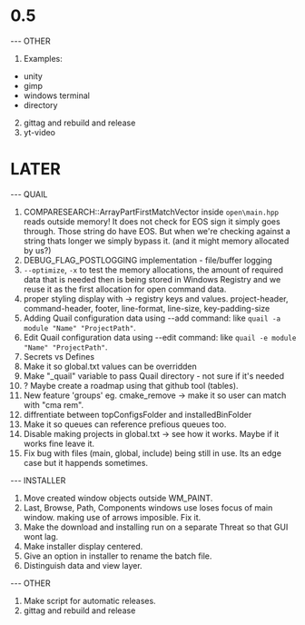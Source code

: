 # 0.5

--- OTHER 

01. Examples:
- unity
- gimp
- windows terminal
- directory
02. gittag and rebuild and release
03. yt-video


# LATER


--- QUAIL

01. COMPARESEARCH::ArrayPartFirstMatchVector inside `open\main.hpp` reads outside memory!
	It does not check for EOS sign it simply goes through. Those string do have EOS.
	But when we're checking against a string thats longer we simply bypass it. (and it might memory allocated by us?)
02. DEBUG_FLAG_POSTLOGGING implementation - file/buffer logging
03. `--optimize`, `-x` to test the memory allocations, the amount of required data that is needed 
	then is being stored in Windows Registry and we reuse it as the first allocation for open command data.
04. proper styling display with -> registry keys and values.
	project-header, command-header, footer, line-format, line-size, key-padding-size
05. Adding Quail configuration data using --add command: like `quail -a module "Name" "ProjectPath"`.
06. Edit Quail configuration data using --edit command: like `quail -e module "Name" "ProjectPath"`.
07. Secrets vs Defines
08. Make it so global.txt values can be overridden
09. Make "_quail" variable to pass Quail directory - not sure if it's needed
10. ? Maybe create a roadmap using that github tool (tables).
11. New feature 'groups' eg. cmake_remove -> make it so user can match with "cma rem".
12. diffrentiate between topConfigsFolder and installedBinFolder
13. Make it so queues can reference prefious queues too.
14. Disable making projects in global.txt -> see how it works. Maybe if it works fine leave it.
15. Fix bug with files (main, global, include) being still in use. Its an edge case but it happends sometimes.

--- INSTALLER

01. Move created window objects outside WM_PAINT.
02. Last, Browse, Path, Components windows use loses focus of main window. making use of arrows imposible. Fix it.
03. Make the download and installing run on a separate Threat so that GUI wont lag.
04. Make installer display centered.
05. Give an option in installer to rename the batch file.
06. Distinguish data and view layer.

--- OTHER

01. Make script for automatic releases.
02. gittag and rebuild and release
